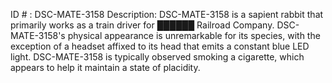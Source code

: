 ID # : DSC-MATE-3158
Description: DSC-MATE-3158 is a sapient rabbit that primarily works as a train driver for ██████ Railroad Company. DSC-MATE-3158's physical appearance is unremarkable for its species, with the exception of a headset affixed to its head that emits a constant blue LED light. DSC-MATE-3158 is typically observed smoking a cigarette, which appears to help it maintain a state of placidity.